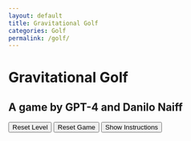 ```yaml
---
layout: default
title: Gravitational Golf
categories: Golf
permalink: /golf/
---
```


# Gravitational Golf
## A game by GPT-4 and Danilo Naiff

<canvas id="gameCanvas" width="800" height="400"></canvas>
<button id="reset-level" class="btn">Reset Level</button>
<button id="reset-game" class="btn">Reset Game</button>
<button id="instructions-button">Show Instructions</button>
<div id="instructions" style="display: none;">
    <h2>Instructions:</h2>
    <ol>
        <li>Click and drag the ball to set the launch direction and speed.</li>
        <li>Reach the target (black rectangle) to complete the level.</li>
        <li>The red (attractors) and blue (repellers) circles will hinder you.</li>
        <li>Click 'Reset Level' to restart the current level or 'Reset Game' to restart the entire game.</li>
    </ol>
</div>


<link rel="stylesheet" href="{{ '/assets/css/golf.css' | relative_url }}">
<script src="https://code.jquery.com/jquery-3.6.0.min.js"></script>
<script src="https://cdnjs.cloudflare.com/ajax/libs/matter-js/0.17.1/matter.min.js"></script>
<script src="{{ '/assets/js/golf.js' | relative_url }}"></script>
